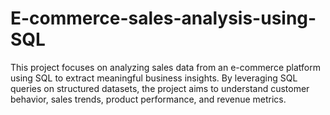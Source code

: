 # E-commerce-sales-analysis-using-SQL

This project focuses on analyzing sales data from an e-commerce platform using SQL to extract meaningful business insights. By leveraging SQL queries on structured datasets, the project aims to understand customer behavior, sales trends, product performance, and revenue metrics.
